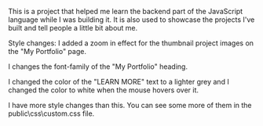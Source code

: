 This is a project that helped me learn the backend part of the JavaScript language while I was building it. It is also used to showcase the projects I've built and tell people a little bit about me.

Style changes:
I added a zoom in effect for the thumbnail project images on the "My Portfolio" page.

I changes the font-family of the "My Portfolio" heading.

I changed the color of the "LEARN MORE" text to a lighter grey and I changed the color to white when the mouse hovers over it.

I have more style changes than this. You can see some more of them in the public\css\custom.css file.